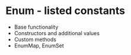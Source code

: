 <meta video="1hnbPurqGdA">

# Enum - listed constants

- Base functionality
- Constructors and additional values
- Custom methods
- EnumMap, EnumSet
